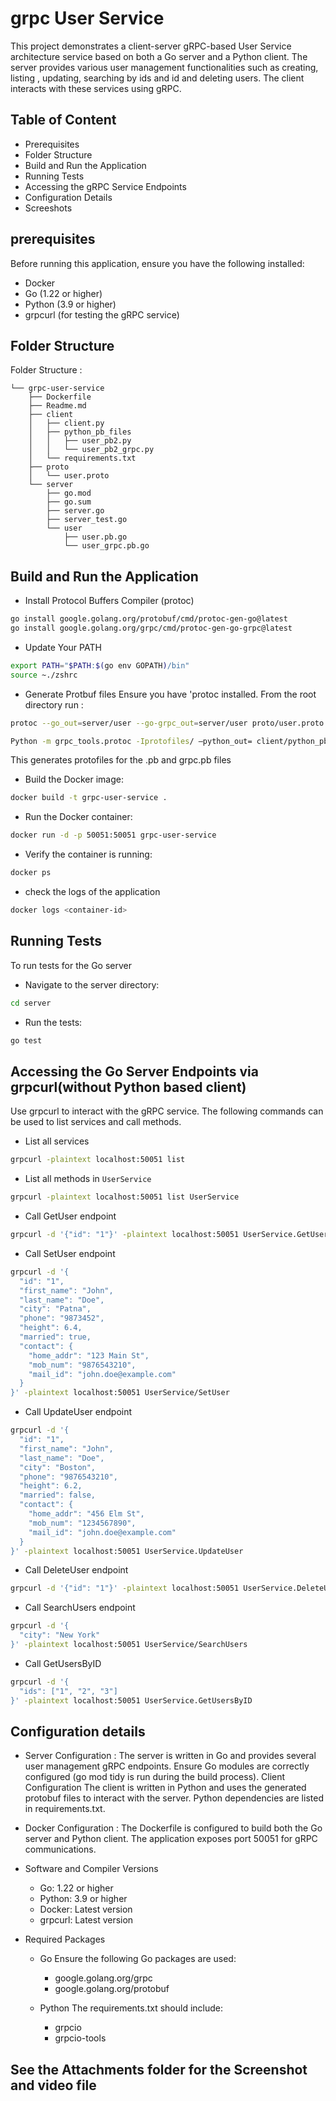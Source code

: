 # grpc User Service

This project demonstrates a client-server  gRPC-based User Service architecture service based on both a Go server and a Python client. The server provides various user management functionalities such as creating, listing , updating, searching by ids and id and deleting users. The client interacts with these services using gRPC.


## Table of Content

- Prerequisites
- Folder Structure
- Build and Run the Application
- Running Tests
- Accessing the gRPC Service Endpoints
- Configuration Details
- Screeshots


## prerequisites
Before running this application, ensure you have the following installed:

- Docker
- Go (1.22 or higher)
- Python (3.9 or higher)
- grpcurl (for testing the gRPC service)


## Folder Structure

Folder Structure :

```
└── grpc-user-service
    ├── Dockerfile
    ├── Readme.md
    ├── client
    │   ├── client.py
    │   ├── python_pb_files
    │   │   ├── user_pb2.py
    │   │   └── user_pb2_grpc.py
    │   └── requirements.txt
    ├── proto
    │   └── user.proto
    └── server
        ├── go.mod
        ├── go.sum
        ├── server.go
        ├── server_test.go
        └── user
            ├── user.pb.go
            └── user_grpc.pb.go
```
## Build and Run the Application
- Install Protocol Buffers Compiler (protoc)
```sh
go install google.golang.org/protobuf/cmd/protoc-gen-go@latest
go install google.golang.org/grpc/cmd/protoc-gen-go-grpc@latest
```

- Update Your PATH
```sh
export PATH="$PATH:$(go env GOPATH)/bin"
source ~./zshrc
```

-  Generate Protbuf files 
    Ensure you have 'protoc installed. From the root directory run : 
```sh
protoc --go_out=server/user --go-grpc_out=server/user proto/user.proto

Python -m grpc_tools.protoc -Iprotofiles/ —python_out= client/python_pb_files/ —grpc_python_out=client/python_pb_files/ proto/user.proto
```
This generates protofiles for the .pb and grpc.pb files

- Build the Docker image:
```sh
docker build -t grpc-user-service .
```
- Run the Docker container:
```sh
docker run -d -p 50051:50051 grpc-user-service
```
- Verify the container is running:
```sh
docker ps
```
- check the logs of the application
```sh
docker logs <container-id>
```


## Running Tests

To run tests for the Go server 

- Navigate to the server directory:
```sh
cd server 
```
- Run the tests:
```sh
go test
```
## Accessing the Go Server Endpoints via grpcurl(without Python based client)

Use grpcurl to interact with the gRPC service. The following commands can be used to list services and call methods.

- List all services

```sh
grpcurl -plaintext localhost:50051 list
```

- List all methods in `UserService`
```sh
grpcurl -plaintext localhost:50051 list UserService
```
- Call GetUser endpoint
```sh
grpcurl -d '{"id": "1"}' -plaintext localhost:50051 UserService.GetUser
```

- Call SetUser endpoint

```sh
grpcurl -d '{
  "id": "1",
  "first_name": "John",
  "last_name": "Doe",
  "city": "Patna",
  "phone": "9873452",
  "height": 6.4,
  "married": true,
  "contact": {
    "home_addr": "123 Main St",
    "mob_num": "9876543210",
    "mail_id": "john.doe@example.com"
  }
}' -plaintext localhost:50051 UserService/SetUser
```
- Call UpdateUser endpoint

```sh 
grpcurl -d '{
  "id": "1",
  "first_name": "John",
  "last_name": "Doe",
  "city": "Boston",
  "phone": "9876543210",
  "height": 6.2,
  "married": false,
  "contact": {
    "home_addr": "456 Elm St",
    "mob_num": "1234567890",
    "mail_id": "john.doe@example.com"
  }
}' -plaintext localhost:50051 UserService.UpdateUser

```

- Call DeleteUser endpoint

```sh
grpcurl -d '{"id": "1"}' -plaintext localhost:50051 UserService.DeleteUser

```

- Call SearchUsers endpoint

```sh
grpcurl -d '{
  "city": "New York"
}' -plaintext localhost:50051 UserService/SearchUsers

```

- Call GetUsersByID
```sh
grpcurl -d '{
  "ids": ["1", "2", "3"]
}' -plaintext localhost:50051 UserService.GetUsersByID

```
## Configuration details

- Server Configuration :
    The server is written in Go and provides several user management gRPC endpoints.
    Ensure Go modules are correctly configured (go mod tidy is run during the build process).
    Client Configuration
    The client is written in Python and uses the generated protobuf files to interact with the server.
    Python dependencies are listed in requirements.txt.

- Docker Configuration :
    The Dockerfile is configured to build both the Go    server and Python client.
    The application exposes port 50051 for gRPC communications.
- Software and Compiler Versions
    - Go: 1.22 or higher
    - Python: 3.9 or higher
    - Docker: Latest version
    - grpcurl: Latest version
- Required Packages
    - Go
    Ensure the following Go packages are used:

       - google.golang.org/grpc
       - google.golang.org/protobuf
    - Python
    The requirements.txt should include:

       - grpcio
       - grpcio-tools

## See the Attachments folder for the Screenshot and video file




